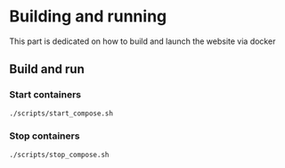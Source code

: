# Building and running

This part is dedicated on how to build and launch the website via docker

## Build and run

### Start containers

```sh
./scripts/start_compose.sh
```

### Stop containers

```sh
./scripts/stop_compose.sh
```
